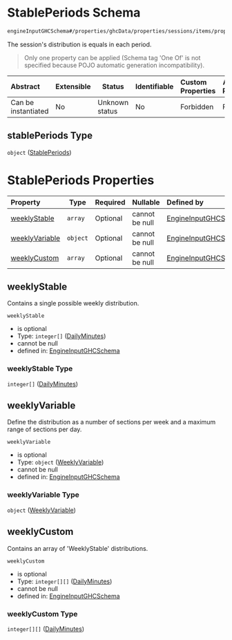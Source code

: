 # StablePeriods Schema

```txt
engineInputGHCSchema#/properties/ghcData/properties/sessions/items/properties/distribution/properties/stablePeriods
```

The session's distribution is equals in each period.


> Only one property can be applied (Schema tag 'One Of' is not specified because POJO automatic generation incompatibility).
>

| Abstract            | Extensible | Status         | Identifiable | Custom Properties | Additional Properties | Access Restrictions | Defined In                                                         |
| :------------------ | ---------- | -------------- | ------------ | :---------------- | --------------------- | ------------------- | ------------------------------------------------------------------ |
| Can be instantiated | No         | Unknown status | No           | Forbidden         | Forbidden             | none                | [ghc.schema.json\*](../out/ghc.schema.json "open original schema") |

## stablePeriods Type

`object` ([StablePeriods](ghc-properties-ghcdata-properties-sessions-session-properties-distribution-properties-stableperiods.md))

# StablePeriods Properties

| Property                          | Type     | Required | Nullable       | Defined by                                                                                                                                                                                                                                                                                           |
| :-------------------------------- | -------- | -------- | -------------- | :--------------------------------------------------------------------------------------------------------------------------------------------------------------------------------------------------------------------------------------------------------------------------------------------------- |
| [weeklyStable](#weeklystable)     | `array`  | Optional | cannot be null | [EngineInputGHCSchema](ghc-definitions-weeklystable.md "engineInputGHCSchema#/properties/ghcData/properties/sessions/items/properties/distribution/properties/stablePeriods/properties/weeklyStable")                                                                                                |
| [weeklyVariable](#weeklyvariable) | `object` | Optional | cannot be null | [EngineInputGHCSchema](ghc-definitions-weeklyvariable.md "engineInputGHCSchema#/properties/ghcData/properties/sessions/items/properties/distribution/properties/stablePeriods/properties/weeklyVariable")                                                                                            |
| [weeklyCustom](#weeklycustom)     | `array`  | Optional | cannot be null | [EngineInputGHCSchema](ghc-properties-ghcdata-properties-sessions-session-properties-distribution-properties-stableperiods-properties-weeklycustom.md "engineInputGHCSchema#/properties/ghcData/properties/sessions/items/properties/distribution/properties/stablePeriods/properties/weeklyCustom") |

## weeklyStable

Contains a single possible weekly distribution.


`weeklyStable`

-   is optional
-   Type: `integer[]` ([DailyMinutes](ghc-definitions-weeklystable-dailyminutes.md))
-   cannot be null
-   defined in: [EngineInputGHCSchema](ghc-definitions-weeklystable.md "engineInputGHCSchema#/properties/ghcData/properties/sessions/items/properties/distribution/properties/stablePeriods/properties/weeklyStable")

### weeklyStable Type

`integer[]` ([DailyMinutes](ghc-definitions-weeklystable-dailyminutes.md))

## weeklyVariable

Define the distribution as a number of sections per week and a maximum range of sections per day.


`weeklyVariable`

-   is optional
-   Type: `object` ([WeeklyVariable](ghc-definitions-weeklyvariable.md))
-   cannot be null
-   defined in: [EngineInputGHCSchema](ghc-definitions-weeklyvariable.md "engineInputGHCSchema#/properties/ghcData/properties/sessions/items/properties/distribution/properties/stablePeriods/properties/weeklyVariable")

### weeklyVariable Type

`object` ([WeeklyVariable](ghc-definitions-weeklyvariable.md))

## weeklyCustom

Contains an array of 'WeeklyStable' distributions.


`weeklyCustom`

-   is optional
-   Type: `integer[][]` ([DailyMinutes](ghc-properties-ghcdata-properties-sessions-session-properties-distribution-properties-stableperiods-properties-weeklycustom-customweeklystable-dailyminutes.md))
-   cannot be null
-   defined in: [EngineInputGHCSchema](ghc-properties-ghcdata-properties-sessions-session-properties-distribution-properties-stableperiods-properties-weeklycustom.md "engineInputGHCSchema#/properties/ghcData/properties/sessions/items/properties/distribution/properties/stablePeriods/properties/weeklyCustom")

### weeklyCustom Type

`integer[][]` ([DailyMinutes](ghc-properties-ghcdata-properties-sessions-session-properties-distribution-properties-stableperiods-properties-weeklycustom-customweeklystable-dailyminutes.md))
